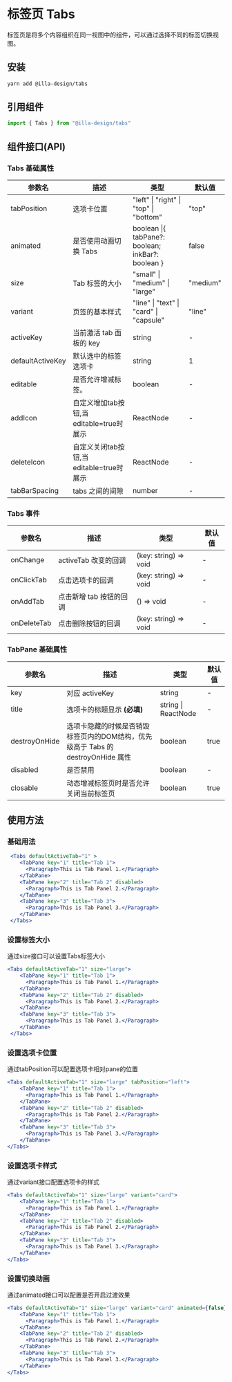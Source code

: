 # 标签页 Tabs

标签页是将多个内容组织在同一视图中的组件，可以通过选择不同的标签切换视图。

## 安装

```bash
yarn add @illa-design/tabs
```

## 引用组件

```jsx
import { Tabs } from "@illa-design/tabs"
```

## 组件接口(API)

### Tabs 基础属性

| 参数名           | 描述                                    | 类型                                              | 默认值   |
| ---------------- | --------------------------------------- | ------------------------------------------------- | -------- |
| tabPosition      | 选项卡位置                              | "left" \| "right" \| "top" \| "bottom"            | "top"    |
| animated         | 是否使用动画切换 Tabs                   | boolean \|{ tabPane?: boolean; inkBar?: boolean } | false    |
| size             | Tab 标签的大小                          | "small" \| "medium" \| "large"                    | "medium" |
| variant          | 页签的基本样式                          | "line" \| "text" \| "card" \| "capsule"           | "line"   |
| activeKey        | 当前激活 tab 面板的 key                 | string                                            | -        |
| defaultActiveKey | 默认选中的标签选项卡                    | string                                            | 1        |
| editable         | 是否允许增减标签。                      | boolean                                           | -        |
| addIcon          | 自定义增加tab按钮,当editable=true时展示 | ReactNode                                         | -        |
| deleteIcon       | 自定义关闭tab按钮,当editable=true时展示 | ReactNode                                         | -        |
| tabBarSpacing    | tabs 之间的间隙                         | number                                            | -        |

### Tabs 事件

| 参数名      | 描述                    | 类型                  | 默认值 |
| ----------- | ----------------------- | --------------------- | ------ |
| onChange    | activeTab 改变的回调    | (key: string) => void | -      |
| onClickTab  | 点击选项卡的回调        | (key: string) => void | -      |
| onAddTab    | 点击新增 tab 按钮的回调 | () => void            | -      |
| onDeleteTab | 点击删除按钮的回调      | (key: string) => void | -      |

### TabPane 基础属性

| 参数名        | 描述                                                         | 类型                | 默认值 |
| ------------- | ------------------------------------------------------------ | ------------------- | ------ |
| key           | 对应 activeKey                                               | string              | -      |
| title         | 选项卡的标题显示 **(必填)**                                  | string \| ReactNode | -      |
| destroyOnHide | 选项卡隐藏的时候是否销毁标签页内的DOM结构，优先级高于 Tabs 的 destroyOnHide 属性 | boolean             | true   |
| disabled      | 是否禁用                                                     | boolean             | -      |
| closable      | 动态增减标签页时是否允许关闭当前标签页                       | boolean             | true   |



## 使用方法

### 基础用法

```jsx
 <Tabs defaultActiveTab="1" >
    <TabPane key="1" title="Tab 1">
      <Paragraph>This is Tab Panel 1.</Paragraph>
    </TabPane>
    <TabPane key="2" title="Tab 2" disabled>
      <Paragraph>This is Tab Panel 2.</Paragraph>
    </TabPane>
    <TabPane key="3" title="Tab 3">
      <Paragraph>This is Tab Panel 3.</Paragraph>
    </TabPane>
 </Tabs>
```

### 设置标签大小

通过size接口可以设置Tabs标签大小

```jsx
<Tabs defaultActiveTab="1" size="large">
    <TabPane key="1" title="Tab 1">
      <Paragraph>This is Tab Panel 1.</Paragraph>
    </TabPane>
    <TabPane key="2" title="Tab 2" disabled>
      <Paragraph>This is Tab Panel 2.</Paragraph>
    </TabPane>
    <TabPane key="3" title="Tab 3">
      <Paragraph>This is Tab Panel 3.</Paragraph>
    </TabPane>
 </Tabs>
```

### 设置选项卡位置

通过tabPosition可以配置选项卡相对pane的位置

```jsx
<Tabs defaultActiveTab="1" size="large" tabPosition="left">
    <TabPane key="1" title="Tab 1">
      <Paragraph>This is Tab Panel 1.</Paragraph>
    </TabPane>
    <TabPane key="2" title="Tab 2" disabled>
      <Paragraph>This is Tab Panel 2.</Paragraph>
    </TabPane>
    <TabPane key="3" title="Tab 3">
      <Paragraph>This is Tab Panel 3.</Paragraph>
    </TabPane>
</Tabs>
```

### 设置选项卡样式

通过variant接口配置选项卡的样式

```jsx
<Tabs defaultActiveTab="1" size="large" variant="card">
    <TabPane key="1" title="Tab 1">
      <Paragraph>This is Tab Panel 1.</Paragraph>
    </TabPane>
    <TabPane key="2" title="Tab 2" disabled>
      <Paragraph>This is Tab Panel 2.</Paragraph>
    </TabPane>
    <TabPane key="3" title="Tab 3">
      <Paragraph>This is Tab Panel 3.</Paragraph>
    </TabPane>
</Tabs>
```

### 设置切换动画

通过animated接口可以配置是否开启过渡效果

```jsx
<Tabs defaultActiveTab="1" size="large" variant="card" animated={false} >
    <TabPane key="1" title="Tab 1">
      <Paragraph>This is Tab Panel 1.</Paragraph>
    </TabPane>
    <TabPane key="2" title="Tab 2" disabled>
      <Paragraph>This is Tab Panel 2.</Paragraph>
    </TabPane>
    <TabPane key="3" title="Tab 3">
      <Paragraph>This is Tab Panel 3.</Paragraph>
    </TabPane>
</Tabs>
```
